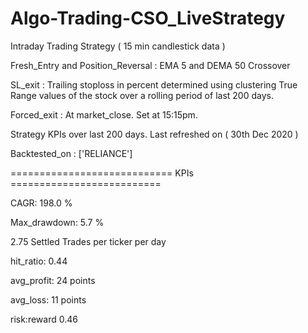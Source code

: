 # Algo-Trading-CSO_LiveStrategy

Intraday Trading Strategy ( 15 min candlestick data )

Fresh_Entry and Position_Reversal : EMA 5 and DEMA 50 Crossover

SL_exit : Trailing stoploss in percent determined using clustering True Range values of the stock over a rolling period of last 200 days.  

Forced_exit : At market_close. Set at 15:15pm.

Strategy KPIs over last 200 days. Last refreshed on ( 30th Dec 2020 ) 

Backtested_on : ['RELIANCE']

============================ KPIs ==========================

CAGR:  198.0  %

Max_drawdown:  5.7  %

2.75 Settled Trades per ticker per day 

hit_ratio:  0.44

avg_profit:  24  points 

avg_loss:  11  points

risk:reward  0.46
